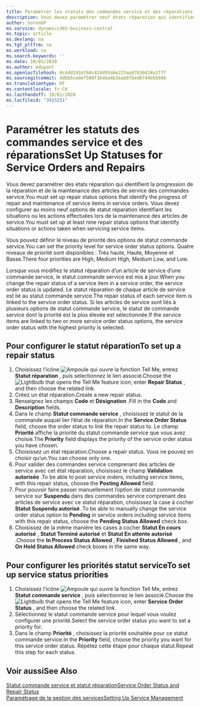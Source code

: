 ```yaml
---
title: Paramétrer les statuts des commandes service et des réparations | Microsoft Docs
description: Vous devez paramétrer neuf états réparation qui identifient la progression de la réparation et de la maintenance des articles de service des commandes service.
author: SorenGP
ms.service: dynamics365-business-central
ms.topic: article
ms.devlang: na
ms.tgt_pltfrm: na
ms.workload: na
ms.search.keywords: ''
ms.date: 10/01/2020
ms.author: edupont
ms.openlocfilehash: 0c4dd1916f60c424d93d4e225aa87830d34a1fff
ms.sourcegitcommit: ddbb5cede750df1baba4b3eab8fbed6744b5b9d6
ms.translationtype: HT
ms.contentlocale: fr-CH
ms.lasthandoff: 10/01/2020
ms.locfileid: "3915251"
---
```

# <a name="set-up-statuses-for-service-orders-and-repairs"></a><span data-ttu-id="2ee0f-103">Paramétrer les statuts des commandes service et des réparations</span><span class="sxs-lookup"><span data-stu-id="2ee0f-103">Set Up Statuses for Service Orders and Repairs</span></span>
<span data-ttu-id="2ee0f-104">Vous devez paramétrer des états réparation qui identifient la progression de la réparation et de la maintenance des articles de service des commandes service.</span><span class="sxs-lookup"><span data-stu-id="2ee0f-104">You must set up repair status options that identify the progress of repair and maintenance of service items in service orders.</span></span> <span data-ttu-id="2ee0f-105">Vous devez configurer au moins neuf options de statut réparation identifiant les situations ou les actions effectuées lors de la maintenance des articles de service.</span><span class="sxs-lookup"><span data-stu-id="2ee0f-105">You must set up at least nine repair status options that identify situations or actions taken when servicing service items.</span></span>  

<span data-ttu-id="2ee0f-106">Vous pouvez définir le niveau de priorité des options de statut commande service.</span><span class="sxs-lookup"><span data-stu-id="2ee0f-106">You can set the priority level for service order status options.</span></span> <span data-ttu-id="2ee0f-107">Quatre niveaux de priorité sont disponibles : Très haute, Haute, Moyenne et Basse.</span><span class="sxs-lookup"><span data-stu-id="2ee0f-107">There four priorities are High, Medium High, Medium Low, and Low.</span></span>  

<span data-ttu-id="2ee0f-108">Lorsque vous modifiez le statut réparation d’un article de service d’une commande service, le statut commande service est mis à jour.</span><span class="sxs-lookup"><span data-stu-id="2ee0f-108">When you change the repair status of a service item in a service order, the service order status is updated.</span></span> <span data-ttu-id="2ee0f-109">Le statut réparation de chaque article de service est lié au statut commande service.</span><span class="sxs-lookup"><span data-stu-id="2ee0f-109">The repair status of each service item is linked to the service order status.</span></span> <span data-ttu-id="2ee0f-110">Si les articles de service sont liés à plusieurs options de statut commande service, le statut de commande service dont la priorité est la plus élevée est sélectionnée.</span><span class="sxs-lookup"><span data-stu-id="2ee0f-110">If the service items are linked to two or more service order status options, the service order status with the highest priority is selected.</span></span>  

## <a name="to-set-up-a-repair-status"></a><span data-ttu-id="2ee0f-111">Pour configurer le statut réparation</span><span class="sxs-lookup"><span data-stu-id="2ee0f-111">To set up a repair status</span></span>  
1. <span data-ttu-id="2ee0f-112">Choisissez l’icône ![Ampoule qui ouvre la fonction Tell Me](media/ui-search/search_small.png "Dites-moi ce que vous voulez faire"), entrez **Statut réparation** , puis sélectionnez le lien associé.</span><span class="sxs-lookup"><span data-stu-id="2ee0f-112">Choose the ![Lightbulb that opens the Tell Me feature](media/ui-search/search_small.png "Tell me what you want to do") icon, enter **Repair Status** , and then choose the related link.</span></span>
2. <span data-ttu-id="2ee0f-113">Créez un état réparation.</span><span class="sxs-lookup"><span data-stu-id="2ee0f-113">Create a new repair status.</span></span>  
3. <span data-ttu-id="2ee0f-114">Renseignez les champs **Code** et **Désignation** .</span><span class="sxs-lookup"><span data-stu-id="2ee0f-114">Fill in the **Code** and **Description** fields.</span></span>  
4. <span data-ttu-id="2ee0f-115">Dans le champ **Statut commande service** , choisissez le statut de la commande auquel lier l’état de réparation.</span><span class="sxs-lookup"><span data-stu-id="2ee0f-115">In the **Service Order Status** field, choose the order status to link the repair status to.</span></span> <span data-ttu-id="2ee0f-116">Le champ **Priorité** affiche la priorité du statut commande service que vous avez choisie.</span><span class="sxs-lookup"><span data-stu-id="2ee0f-116">The **Priority** field displays the priority of the service order status you have chosen.</span></span>  
5. <span data-ttu-id="2ee0f-117">Choisissez un état réparation.</span><span class="sxs-lookup"><span data-stu-id="2ee0f-117">Choose a repair status.</span></span> <span data-ttu-id="2ee0f-118">Vous ne pouvez en choisir qu’un.</span><span class="sxs-lookup"><span data-stu-id="2ee0f-118">You can choose only one.</span></span>  
6. <span data-ttu-id="2ee0f-119">Pour valider des commandes service comprenant des articles de service avec cet état réparation, choisissez le champ **Validation autorisée** .</span><span class="sxs-lookup"><span data-stu-id="2ee0f-119">To be able to post service orders, including service items, with this repair status, choose the **Posting Allowed** field.</span></span>  
7. <span data-ttu-id="2ee0f-120">Pour pouvoir faire passer manuellement l’option de statut commande service sur **Suspendu** dans des commandes service comprenant des articles de service avec ce statut réparation, choisissez la case à cocher **Statut Suspendu autorisé** .</span><span class="sxs-lookup"><span data-stu-id="2ee0f-120">To be able to manually change the service order status option to **Pending** in service orders including service items with this repair status, choose the **Pending Status Allowed** check box.</span></span>  
8. <span data-ttu-id="2ee0f-121">Choisissez de la même manière les cases à cocher **Statut En cours autorisé** , **Statut Terminé autorisé** et **Statut En attente autorisé** .</span><span class="sxs-lookup"><span data-stu-id="2ee0f-121">Choose the **In Process Status Allowed** , **Finished Status Allowed** , and **On Hold Status Allowed** check boxes in the same way.</span></span>
  
## <a name="to-set-up-service-status-priorities"></a><span data-ttu-id="2ee0f-122">Pour configurer les priorités statut service</span><span class="sxs-lookup"><span data-stu-id="2ee0f-122">To set up service status priorities</span></span>  
1. <span data-ttu-id="2ee0f-123">Choisissez l’icône ![Ampoule qui ouvre la fonction Tell Me](media/ui-search/search_small.png "Dites-moi ce que vous voulez faire"), entrez **Statut commande service** , puis sélectionnez le lien associé.</span><span class="sxs-lookup"><span data-stu-id="2ee0f-123">Choose the ![Lightbulb that opens the Tell Me feature](media/ui-search/search_small.png "Tell me what you want to do") icon, enter **Service Order Status** , and then choose the related link.</span></span>  
2. <span data-ttu-id="2ee0f-124">Sélectionnez le statut commande service pour lequel vous voulez configurer une priorité.</span><span class="sxs-lookup"><span data-stu-id="2ee0f-124">Select the service order status you want to set a priority for.</span></span>  
3. <span data-ttu-id="2ee0f-125">Dans le champ **Priorité** , choisissez la priorité souhaitée pour ce statut commande service.</span><span class="sxs-lookup"><span data-stu-id="2ee0f-125">In the **Priority** field, choose the priority you want for this service order status.</span></span> <span data-ttu-id="2ee0f-126">Répétez cette étape pour chaque statut.</span><span class="sxs-lookup"><span data-stu-id="2ee0f-126">Repeat this step for each status.</span></span>  

## <a name="see-also"></a><span data-ttu-id="2ee0f-127">Voir aussi</span><span class="sxs-lookup"><span data-stu-id="2ee0f-127">See Also</span></span>  
[<span data-ttu-id="2ee0f-128">Statut commande service et statut réparation</span><span class="sxs-lookup"><span data-stu-id="2ee0f-128">Service Order Status and Repair Status</span></span>](service-service-order-status-and-repair-status.md)  
[<span data-ttu-id="2ee0f-129">Paramétrage de la gestion des services</span><span class="sxs-lookup"><span data-stu-id="2ee0f-129">Setting Up Service Management</span></span>](service-setup-service.md)  
